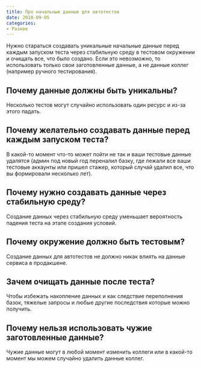 ```yaml
---
title: Про начальные данные для автотестов
date: 2018-09-05
categories:
- Разное
---
```

Нужно стараться создавать уникальные начальные данные перед каждым запуском теста через стабильную среду в тестовом окружении и очищать все, что было создано.
Если это невозможно, то использовать только свои заготовленные данные, а не данные коллег (например ручного тестирования).

## Почему данные должны быть уникальны?
Несколько тестов могут случайно использовать один ресурс и из-за этого падать.

## Почему желательно создавать данные перед каждым запуском теста?
В какой-то момент что-то может пойти не так и ваши тестовые данные удалятся (админ под новый год переналил базку, где лежали все ваши тестовые аккаунты или пришел стажер, который случай удалил все, что вы формировали несколько лет).

## Почему нужно создавать данные через стабильную среду?
Создание данных через стабильную среду уменьшает вероятность падения теста на этапе создания условий.

## Почему окружение должно быть тестовым?
Создание данных для автотестов не должно никак влиять на данные сервиса в продакшене.

## Зачем очищать данные после теста?
Чтобы избежать накопление данных и как следствие переполнения базок, тяжелые запросы и любые другие последствия которые можно получить.

## Почему нельзя использовать чужие заготовленные данные?
Чужие данные могут в любой момент изменить коллеги или в какой-то момент мы можем случайно удалить данные коллег.

